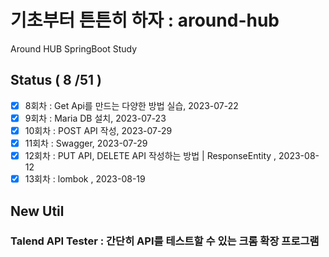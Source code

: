 # 기초부터 튼튼히 하자 : around-hub

Around HUB SpringBoot Study

## Status ( 8 /51 )

- [x] 8회차 : Get Api를 만드는 다양한 방법 실습, 2023-07-22
- [x] 9회차 : Maria DB 설치, 2023-07-23
- [x] 10회차 : POST API 작성, 2023-07-29
- [x] 11회차 : Swagger, 2023-07-29
- [x] 12회차 : PUT API, DELETE API 작성하는 방법 | ResponseEntity , 2023-08-12
- [x] 13회차 : lombok , 2023-08-19

## New Util

### Talend API Tester : 간단히 API를 테스트할 수 있는 크롬 확장 프로그램
